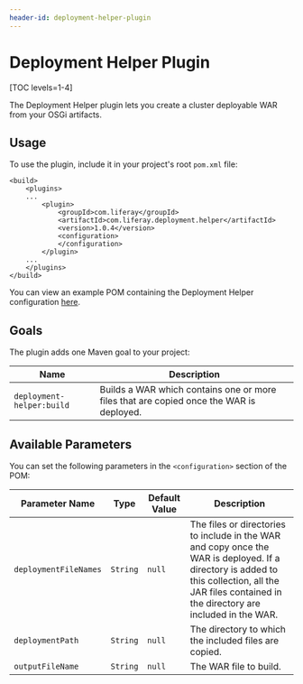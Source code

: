 ```yaml
---
header-id: deployment-helper-plugin
---
```


# Deployment Helper Plugin

[TOC levels=1-4]

The Deployment Helper plugin lets you create a cluster deployable WAR from your
OSGi artifacts.

## Usage

To use the plugin, include it in your project's root `pom.xml` file:

    <build>
        <plugins>
        ...
            <plugin>
                <groupId>com.liferay</groupId>
                <artifactId>com.liferay.deployment.helper</artifactId>
                <version>1.0.4</version>
                <configuration>
                </configuration>
            </plugin>
        ...
        </plugins>
    </build>

You can view an example POM containing the Deployment Helper configuration
[here](https://github.com/liferay/liferay-portal/blob/master/modules/util/deployment-helper/samples/pom.xml).

## Goals

The plugin adds one Maven goal to your project:

Name | Description
---- | -----------
`deployment-helper:build` | Builds a WAR which contains one or more files that are copied once the WAR is deployed.

## Available Parameters

You can set the following parameters in the `<configuration>` section of the
POM:

Parameter Name | Type | Default Value | Description
------------- | ---- | ------------- | -----------
`deploymentFileNames` | `String` | `null` | The files or directories to include in the WAR and copy once the WAR is deployed. If a directory is added to this collection, all the JAR files contained in the directory are included in the WAR.
`deploymentPath` | `String` | `null` | The directory to which the included files are copied.
`outputFileName` | `String` | `null` | The WAR file to build.
